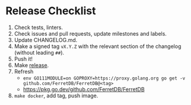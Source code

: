 # Release Checklist

1. Check tests, linters.
2. Check issues and pull requests, update milestones and labels.
3. Update CHANGELOG.md.
4. Make a signed tag `vX.Y.Z` with the relevant section of the changelog (without leading `##`).
5. Push it!
6. Make [release](https://github.com/FerretDB/FerretDB/releases).
7. Refresh
   * `env GO111MODULE=on GOPROXY=https://proxy.golang.org go get -v github.com/FerretDB/FerretDB@<tag>`
   * https://pkg.go.dev/github.com/FerretDB/FerretDB
8. `make docker`, add tag, push image.
